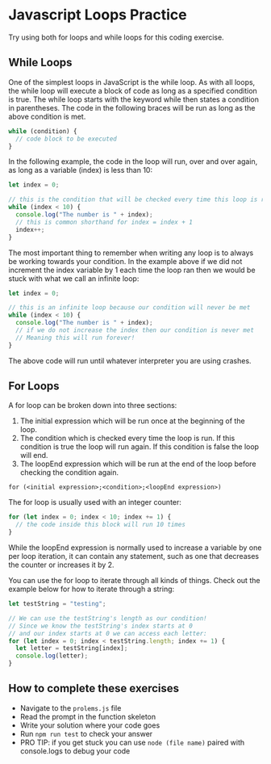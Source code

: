 # Javascript Loops Practice

Try using both for loops and while loops for this coding exercise.

## While Loops

One of the simplest loops in JavaScript is the while loop. As with all loops, the while loop will execute a block of code as long as a specified condition is true. The while loop starts with the keyword while then states a condition in parentheses. The code in the following braces will be run as long as the above condition is met.

```JavaScript
while (condition) {
  // code block to be executed
}
```

In the following example, the code in the loop will run, over and over again, as long as a variable (index) is less than 10:

```JavaScript
let index = 0;

// this is the condition that will be checked every time this loop is run
while (index < 10) {
  console.log("The number is " + index);
  // this is common shorthand for index = index + 1
  index++;
}
```

The most important thing to remember when writing any loop is to always be working towards your condition. In the example above if we did not increment the index variable by 1 each time the loop ran then we would be stuck with what we call an infinite loop:

```JavaScript
let index = 0;

// this is an infinite loop because our condition will never be met
while (index < 10) {
  console.log("The number is " + index);
  // if we do not increase the index then our condition is never met
  // Meaning this will run forever!
}
```

The above code will run until whatever interpreter you are using crashes.

## For Loops

A for loop can be broken down into three sections:

1. The initial expression which will be run once at the beginning of the loop.
2. The condition which is checked every time the loop is run. If this condition is true the loop will run again. If this condition is false the loop will end.
3. The loopEnd expression which will be run at the end of the loop before checking the condition again.

`for (<initial expression>;<condition>;<loopEnd expression>)`

The for loop is usually used with an integer counter:

```JavaScript
for (let index = 0; index < 10; index += 1) {
  // the code inside this block will run 10 times
}
```

While the loopEnd expression is normally used to increase a variable by one per loop iteration, it can contain any statement, such as one that decreases the counter or increases it by 2.

You can use the for loop to iterate through all kinds of things. Check out the example below for how to iterate through a string:

```JavaScript
let testString = "testing";

// We can use the testString's length as our condition!
// Since we know the testString's index starts at 0
// and our index starts at 0 we can access each letter:
for (let index = 0; index < testString.length; index += 1) {
  let letter = testString[index];
  console.log(letter);
}
```

## How to complete these exercises

* Navigate to the `prolems.js` file
* Read the prompt in the function skeleton
* Write your solution where your code goes
* Run `npm run test` to check your answer
* PRO TIP: if you get stuck you can use `node (file name)` paired with console.logs to debug your code
